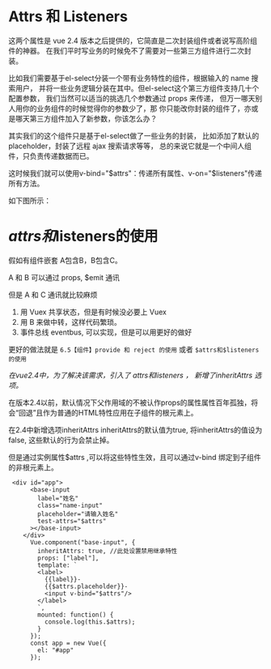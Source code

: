 


# Attrs 和 Listeners
这两个属性是 vue 2.4 版本之后提供的，它简直是二次封装组件或者说写高阶组件的神器。
在我们平时写业务的时候免不了需要对一些第三方组件进行二次封装。

比如我们需要基于el-select分装一个带有业务特性的组件，根据输入的 name 搜索用户，
并将一些业务逻辑分装在其中。但el-select这个第三方组件支持几十个配置参数，
我们当然可以适当的挑选几个参数通过 props 来传递，
但万一哪天别人用你的业务组件的时候觉得你的参数少了，那
你只能改你封装的组件了，亦或是哪天第三方组件加入了新参数，你该怎么办？

其实我们的这个组件只是基于el-select做了一些业务的封装，
比如添加了默认的placeholder，封装了远程 ajax 搜索请求等等，
总的来说它就是一个中间人组件，只负责传递数据而已。

这时候我们就可以使用v-bind="$attrs"：传递所有属性、v-on="$listeners"传递所有方法。

如下图所示：


# $attrs和$listeners的使用

假如有组件嵌套 A包含B，B包含C。

A 和 B 可以通过 props, $emit 通讯

但是 A 和 C 通讯就比较麻烦

1. 用 Vuex 共享状态，但是有时候没必要上 Vuex
2. 用 B 来做中转，这样代码繁琐。
3. 事件总线 eventbus, 可以实现，但是可以用更好的做好

更好的做法就是 `6.5【组件】provide 和 reject 的使用` 或者 `$attrs和$listeners的使用`

*在vue2.4中，为了解决该需求，引入了 $attrs 和$listeners ， 新增了inheritAttrs 选项。*

 在版本2.4以前，默认情况下父作用域的不被认作props的属性属性百年孤独，将会“回退”且作为普通的HTML特性应用在子组件的根元素上。
 
 在2.4中新增选项inheritAttrs  inheritAttrs的默认值为true, 将inheritAttrs的值设为false, 这些默认的行为会禁止掉。
 
 但是通过实例属性$attrs ,可以将这些特性生效，且可以通过v-bind 绑定到子组件的非根元素上。
 
 ```
  <div id="app">
       <base-input
         label="姓名"
         class="name-input"
         placeholder="请输入姓名"
         test-attrs="$attrs"
       ></base-input>
     </div>
       Vue.component("base-input", {
         inheritAttrs: true, //此处设置禁用继承特性
         props: ["label"],
         template: `
         <label>
           {{label}}-
           {{$attrs.placeholder}}-
           <input v-bind="$attrs"/>
         </label>
         `,
         mounted: function() {
           console.log(this.$attrs);
         }
       });
       const app = new Vue({
         el: "#app"
       });
 ```
 
 
 
 
 
 
 